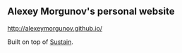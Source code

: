 ## Alexey Morgunov's personal website

http://alexeymorgunov.github.io/

Built on top of [Sustain](https://jekyller.github.io/sustain).
